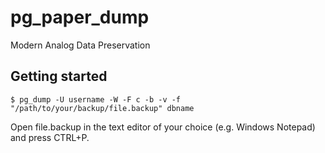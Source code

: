 # pg_paper_dump
Modern Analog Data Preservation

## Getting started

```
$ pg_dump -U username -W -F c -b -v -f "/path/to/your/backup/file.backup" dbname
```

Open file.backup in the text editor of your choice (e.g. Windows Notepad) and press CTRL+P.
